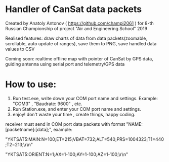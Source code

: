 # Handler of CanSat data packets
Created by Anatoly Antonov ( https://github.com/champi2061 ) for 8-th Russian Championship of project "Air and Engineering School" 2019

Realised features: draw charts of data from data packets(zoomable, scrollable, auto update of ranges), save them to PNG, save handled data values to CSV

Coming soon: realtime offline map with pointer of CanSat by GPS data, guiding antenna using serial port and telemetry/GPS data

# How to use:
1) Run test.exe, write down your COM port name and settings. Example: "COM3" , "Baudrate: 9600" , etc.
2) Run Station.exe, and enter your COM port name and settings.
3) enjoy! don't waste your time , create things, happy coding.

receiver must send in COM port data packets with format "NAME:[packetname]:[data];", example:

"YKTSAT5:MAIN:N=100;ET=215;VBAT=732;ALT=540;PRS=1004323;T1=440;T2=213;\r\n"

"YKTSAT5:ORIENT:N=1;AX=1-100;AY=1-100;AZ=1-100;\r\n"

